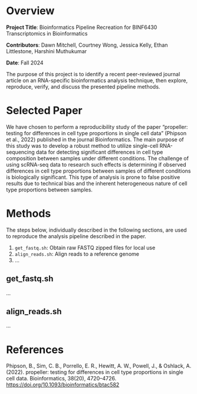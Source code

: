 # Overview

**Project Title**: Bioinformatics Pipeline Recreation for BINF6430 Transcriptomics in Bioinformatics

**Contributors**: Dawn Mitchell, Courtney Wong, Jessica Kelly, Ethan Littlestone, Harshini Muthukumar

**Date**: Fall 2024

The purpose of this project is to identify a recent peer-reviewed journal article on an RNA-specific bioinformatics analysis technique, then explore, reproduce, verify, and discuss the presented pipeline methods.

# Selected Paper

We have chosen to perform a reproducibility study of the paper “propeller: testing for differences in cell type proportions in single cell data” (Phipson et al., 2022) published in the journal Bioinformatics. The main purpose of this study was to develop a robust method to utilize single-cell RNA-sequencing data for detecting significant differences in cell type composition between samples under different conditions. The challenge of using scRNA-seq data to research such effects is determining if observed differences in cell type proportions between samples of different conditions is biologically significant. This type of analysis is prone to false positive results due to technical bias and the inherent heterogeneous nature of cell type proportions between samples.

# Methods

The steps below, individually described in the following sections, are used to reproduce the analysis pipeline described in the paper.

1. `get_fastq.sh`: Obtain raw FASTQ zipped files for local use
2. `align_reads.sh`: Align reads to a reference genome
3. ...

## get_fastq.sh

...

## align_reads.sh

...

# References

Phipson, B., Sim, C. B., Porrello, E. R., Hewitt, A. W., Powell, J., & Oshlack, A. (2022). propeller: testing for differences in cell type proportions in single cell data. Bioinformatics, 38(20), 4720–4726. https://doi.org/10.1093/bioinformatics/btac582
